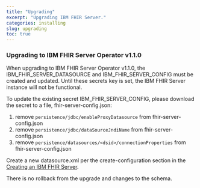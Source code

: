 ```yaml
---
title: "Upgrading"
excerpt: "Upgrading IBM FHIR Server."
categories: installing
slug: upgrading
toc: true
---
```


### Upgrading to IBM FHIR Server Operator v1.1.0

When upgrading to IBM FHIR Server Operator v1.1.0, the IBM_FHIR_SERVER_DATASOURCE and IBM_FHIR_SERVER_CONFIG must be created and updated. Until these secrets key is set, the IBM FHIR Server instance will not be functional.

To update the existing secret IBM_FHIR_SERVER_CONFIG, please download the secret to a file, fhir-server-config.json:

 1. remove `persistence/jdbc/enableProxyDatasource` from fhir-server-config.json
 2. remove `persistence/jdbc/dataSourceJndiName` from fhir-server-config.json
 3. remove `persistence/datasources/<dsid>/connectionProperties` from fhir-server-config.json

Create a new datasource.xml per the create-configuration section in the [Creating an IBM FHIR Server](../creating/#creating-the-configuration).

There is no rollback from the upgrade and changes to the schema.